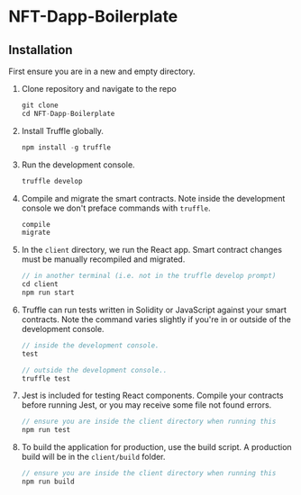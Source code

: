 # NFT-Dapp-Boilerplate

## Installation

First ensure you are in a new and empty directory.

1. Clone repository and navigate to the repo
   ```js
   git clone
   cd NFT-Dapp-Boilerplate
   ```

2. Install Truffle globally.
    ```javascript
    npm install -g truffle
    ```

3. Run the development console.
    ```javascript
    truffle develop
    ```

4. Compile and migrate the smart contracts. Note inside the development console we don't preface commands with `truffle`.
    ```javascript
    compile
    migrate
    ```

5. In the `client` directory, we run the React app. Smart contract changes must be manually recompiled and migrated.
    ```javascript
    // in another terminal (i.e. not in the truffle develop prompt)
    cd client
    npm run start
    ```

6. Truffle can run tests written in Solidity or JavaScript against your smart contracts. Note the command varies slightly if you're in or outside of the development console.
    ```javascript
    // inside the development console.
    test

    // outside the development console..
    truffle test
    ```

7. Jest is included for testing React components. Compile your contracts before running Jest, or you may receive some file not found errors.
    ```javascript
    // ensure you are inside the client directory when running this
    npm run test
    ```

8. To build the application for production, use the build script. A production build will be in the `client/build` folder.
    ```javascript
    // ensure you are inside the client directory when running this
    npm run build
    ```
